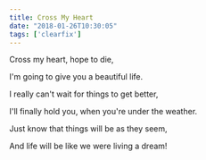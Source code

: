 ```yaml
---
title: Cross My Heart
date: "2018-01-26T10:30:05"
tags: ['clearfix']
---
```


Cross my heart, hope to die,

I'm going to give you a beautiful life.

I really can't wait for things to get better,

I'll finally hold you, when you're under the weather.

Just know that things will be as they seem,

And life will be like we were living a dream!
